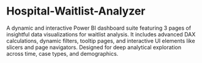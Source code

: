 # Hospital-Waitlist-Analyzer
A dynamic and interactive Power BI dashboard suite featuring 3 pages of insightful data visualizations for waitlist analysis. It includes advanced DAX calculations, dynamic filters, tooltip pages, and interactive UI elements like slicers and page navigators. Designed for deep analytical exploration across time, case types, and demographics.
